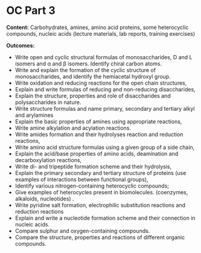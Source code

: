 

# OC Part 3
**Content:** Carbohydrates, amines, amino acid proteins, some heterocyclic compounds, nucleic acids (lecture materials, lab  reports, training exercises) 

**Outcomes:**

- Write open and cyclic structural formulas of monosaccharides, D and L isomers and α and β isomers. Identify chiral carbon atoms.
- Write and explain the formation of the cyclic structure of monosaccharides, and identify the hemiacetal hydroxyl group.
- Write oxidation and reducing reactions for the open chain structures,
- Explain and write formulas of reducing and non-reducing disaccharides,
- Explain the structure, properties and role of disaccharides and polysaccharides in nature.
- Write structure formulas and name primary, secondary and tertiary alkyl and arylamines
- Explain the basic properties of amines using appropriate reactions,
- Write amine alkylation and acylation reactions.
- Write amides formation and their hydrolyses reaction and reduction reactions,
- Write amino acid structure formulas using a given group of a side chain,
- Explain the acid/base properties of amino acids, deamination and decarboxylation reactions,
- Write di- and tripeptide formation scheme and their hydrolysis,
- Explain the primary secondary and tertiary structure of proteins (use examples of interactions between functional groups),
- Identify various nitrogen-containing heterocyclic compounds;
- Give examples of heterocycles present in biomolecules. (coenzymes, alkaloids, nucleotides) .
- Write pyridine salt formation, electrophilic substitution reactions and reduction reactions
- Explain and write a nucleotide formation scheme and their connection in nucleic acids.
- Compare sulphur and oxygen-containing compounds.
- Compare the structure, properties and reactions of different organic compounds. 
